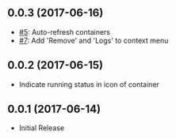 ## 0.0.3 (2017-06-16)
* [#5](https://github.com/formulahendry/vscode-docker-explorer/issues/5): Auto-refresh containers
* [#7](https://github.com/formulahendry/vscode-docker-explorer/issues/7): Add 'Remove' and 'Logs' to context menu

## 0.0.2 (2017-06-15)
* Indicate running status in icon of container

## 0.0.1 (2017-06-14)
* Initial Release